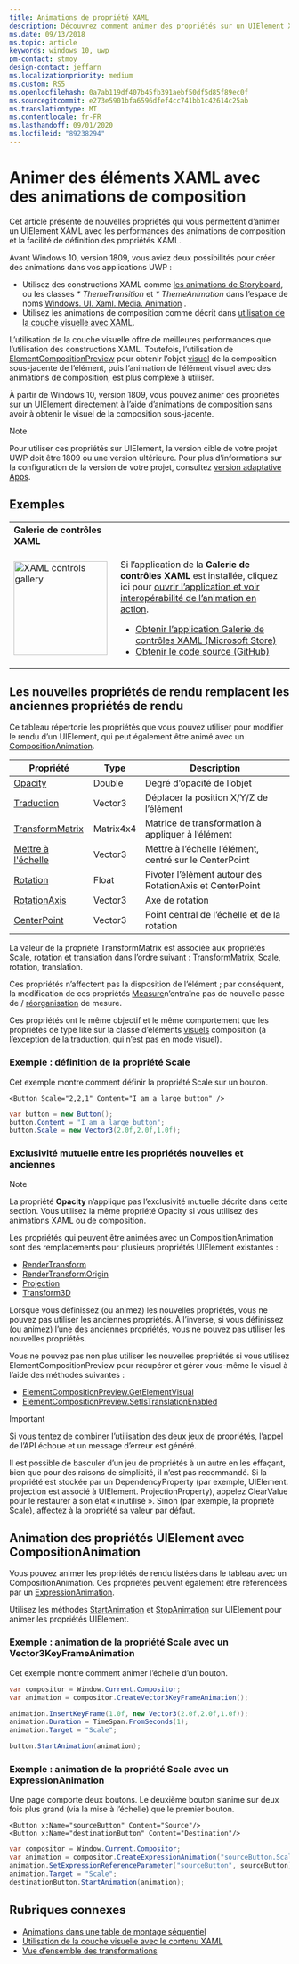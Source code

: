 ```yaml
---
title: Animations de propriété XAML
description: Découvrez comment animer des propriétés sur un UIElement XAML directement à l’aide d’animations de composition plateforme Windows universelle (UWP).
ms.date: 09/13/2018
ms.topic: article
keywords: windows 10, uwp
pm-contact: stmoy
design-contact: jeffarn
ms.localizationpriority: medium
ms.custom: RS5
ms.openlocfilehash: 0a7ab119df407b45fb391aebf50df5d85f89ec0f
ms.sourcegitcommit: e273e5901bfa6596dfef4cc741bb1c42614c25ab
ms.translationtype: MT
ms.contentlocale: fr-FR
ms.lasthandoff: 09/01/2020
ms.locfileid: "89238294"
---
```

# <a name="animating-xaml-elements-with-composition-animations"></a>Animer des éléments XAML avec des animations de composition

Cet article présente de nouvelles propriétés qui vous permettent d’animer un UIElement XAML avec les performances des animations de composition et la facilité de définition des propriétés XAML.

Avant Windows 10, version 1809, vous aviez deux possibilités pour créer des animations dans vos applications UWP :

- Utilisez des constructions XAML comme [les animations de Storyboard](storyboarded-animations.md), ou les classes _* ThemeTransition_ et _* ThemeAnimation_ dans l’espace de noms [Windows. UI. Xaml. Media. Animation](/uwp/api/windows.ui.xaml.media.animation) .
- Utilisez les animations de composition comme décrit dans [utilisation de la couche visuelle avec XAML](../../composition/using-the-visual-layer-with-xaml.md).

L’utilisation de la couche visuelle offre de meilleures performances que l’utilisation des constructions XAML. Toutefois, l’utilisation de [ElementCompositionPreview](/uwp/api/Windows.UI.Xaml.Hosting.ElementCompositionPreview) pour obtenir l’objet [visuel](/uwp/api/windows.ui.composition.visual) de la composition sous-jacente de l’élément, puis l’animation de l’élément visuel avec des animations de composition, est plus complexe à utiliser.

À partir de Windows 10, version 1809, vous pouvez animer des propriétés sur un UIElement directement à l’aide d’animations de composition sans avoir à obtenir le visuel de la composition sous-jacente.

> [!NOTE]
> Pour utiliser ces propriétés sur UIElement, la version cible de votre projet UWP doit être 1809 ou une version ultérieure. Pour plus d’informations sur la configuration de la version de votre projet, consultez [version adaptative Apps](../../debug-test-perf/version-adaptive-apps.md).

## <a name="examples"></a>Exemples

<table>
<th align="left">Galerie de contrôles XAML<th>
<tr>
<td><img src="images/xaml-controls-gallery-app-icon.png" alt="XAML controls gallery" width="168"></img></td>
<td>
    <p>Si l’application de la <strong style="font-weight: semi-bold">Galerie de contrôles XAML</strong> est installée, cliquez ici pour <a href="xamlcontrolsgallery:/item/XamlCompInterop">ouvrir l’application et voir interopérabilité de l’animation en action</a>.</p>
    <ul>
    <li><a href="https://www.microsoft.com/store/productId/9MSVH128X2ZT">Obtenir l’application Galerie de contrôles XAML (Microsoft Store)</a></li>
    <li><a href="https://github.com/Microsoft/Xaml-Controls-Gallery">Obtenir le code source (GitHub)</a></li>
    </ul>
</td>
</tr>
</table>

## <a name="new-rendering-properties-replace-old-rendering-properties"></a>Les nouvelles propriétés de rendu remplacent les anciennes propriétés de rendu

Ce tableau répertorie les propriétés que vous pouvez utiliser pour modifier le rendu d’un UIElement, qui peut également être animé avec un [CompositionAnimation](/uwp/api/windows.ui.composition.compositionanimation).

| Propriété | Type | Description |
| -- | -- | -- |
| [Opacity](/uwp/api/windows.ui.xaml.uielement.opacity) | Double | Degré d’opacité de l’objet |
| [Traduction](/uwp/api/windows.ui.xaml.uielement.translation) | Vector3 | Déplacer la position X/Y/Z de l’élément |
| [TransformMatrix](/uwp/api/windows.ui.xaml.uielement.transformmatrix) | Matrix4x4 | Matrice de transformation à appliquer à l’élément |
| [Mettre à l'échelle](/uwp/api/windows.ui.xaml.uielement.scale) | Vector3 | Mettre à l’échelle l’élément, centré sur le CenterPoint |
| [Rotation](/uwp/api/windows.ui.xaml.uielement.rotation) | Float | Pivoter l’élément autour des RotationAxis et CenterPoint |
| [RotationAxis](/uwp/api/windows.ui.xaml.uielement.rotationaxis) | Vector3 | Axe de rotation |
| [CenterPoint](/uwp/api/windows.ui.xaml.uielement.centerpoint) | Vector3 | Point central de l’échelle et de la rotation |

La valeur de la propriété TransformMatrix est associée aux propriétés Scale, rotation et translation dans l’ordre suivant : TransformMatrix, Scale, rotation, translation.

Ces propriétés n’affectent pas la disposition de l’élément ; par conséquent, la modification de ces propriétés [Measure](/uwp/api/windows.ui.xaml.uielement.measure)n’entraîne pas de nouvelle passe de / [réorganisation](/uwp/api/windows.ui.xaml.uielement.arrange) de mesure.

Ces propriétés ont le même objectif et le même comportement que les propriétés de type like sur la classe d’éléments [visuels](/uwp/api/windows.ui.composition.visual) composition (à l’exception de la traduction, qui n’est pas en mode visuel).

### <a name="example-setting-the-scale-property"></a>Exemple : définition de la propriété Scale

Cet exemple montre comment définir la propriété Scale sur un bouton.

```xaml
<Button Scale="2,2,1" Content="I am a large button" />
```

```csharp
var button = new Button();
button.Content = "I am a large button";
button.Scale = new Vector3(2.0f,2.0f,1.0f);
```

### <a name="mutual-exclusivity-between-new-and-old-properties"></a>Exclusivité mutuelle entre les propriétés nouvelles et anciennes

> [!NOTE]
> La propriété **Opacity** n’applique pas l’exclusivité mutuelle décrite dans cette section. Vous utilisez la même propriété Opacity si vous utilisez des animations XAML ou de composition.

Les propriétés qui peuvent être animées avec un CompositionAnimation sont des remplacements pour plusieurs propriétés UIElement existantes :

- [RenderTransform](/uwp/api/windows.ui.xaml.uielement.rendertransform)
- [RenderTransformOrigin](/uwp/api/windows.ui.xaml.uielement.rendertransformorigin)
- [Projection](/uwp/api/windows.ui.xaml.uielement.projection)
- [Transform3D](/uwp/api/windows.ui.xaml.uielement.transform3d)

Lorsque vous définissez (ou animez) les nouvelles propriétés, vous ne pouvez pas utiliser les anciennes propriétés. À l’inverse, si vous définissez (ou animez) l’une des anciennes propriétés, vous ne pouvez pas utiliser les nouvelles propriétés.

Vous ne pouvez pas non plus utiliser les nouvelles propriétés si vous utilisez ElementCompositionPreview pour récupérer et gérer vous-même le visuel à l’aide des méthodes suivantes :

- [ElementCompositionPreview.GetElementVisual](/uwp/api/windows.ui.xaml.hosting.elementcompositionpreview.getelementvisual)
- [ElementCompositionPreview.SetIsTranslationEnabled](/uwp/api/windows.ui.xaml.hosting.elementcompositionpreview.setistranslationenabled)

> [!IMPORTANT]
> Si vous tentez de combiner l’utilisation des deux jeux de propriétés, l’appel de l’API échoue et un message d’erreur est généré.

Il est possible de basculer d’un jeu de propriétés à un autre en les effaçant, bien que pour des raisons de simplicité, il n’est pas recommandé. Si la propriété est stockée par un DependencyProperty (par exemple, UIElement. projection est associé à UIElement. ProjectionProperty), appelez ClearValue pour le restaurer à son état « inutilisé ». Sinon (par exemple, la propriété Scale), affectez à la propriété sa valeur par défaut.

## <a name="animating-uielement-properties-with-compositionanimation"></a>Animation des propriétés UIElement avec CompositionAnimation

Vous pouvez animer les propriétés de rendu listées dans le tableau avec un CompositionAnimation. Ces propriétés peuvent également être référencées par un [ExpressionAnimation](/uwp/api/windows.ui.composition.expressionanimation).

Utilisez les méthodes [StartAnimation](/uwp/api/windows.ui.xaml.uielement.startanimation) et [StopAnimation](/uwp/api/windows.ui.xaml.uielement.stopanimation) sur UIElement pour animer les propriétés UIElement.

### <a name="example-animating-the-scale-property-with-a-vector3keyframeanimation"></a>Exemple : animation de la propriété Scale avec un Vector3KeyFrameAnimation

Cet exemple montre comment animer l’échelle d’un bouton.

```csharp
var compositor = Window.Current.Compositor;
var animation = compositor.CreateVector3KeyFrameAnimation();

animation.InsertKeyFrame(1.0f, new Vector3(2.0f,2.0f,1.0f));
animation.Duration = TimeSpan.FromSeconds(1);
animation.Target = "Scale";

button.StartAnimation(animation);
```

### <a name="example-animating-the-scale-property-with-an-expressionanimation"></a>Exemple : animation de la propriété Scale avec un ExpressionAnimation

Une page comporte deux boutons. Le deuxième bouton s’anime sur deux fois plus grand (via la mise à l’échelle) que le premier bouton.

```xaml
<Button x:Name="sourceButton" Content="Source"/>
<Button x:Name="destinationButton" Content="Destination"/>
```

```csharp
var compositor = Window.Current.Compositor;
var animation = compositor.CreateExpressionAnimation("sourceButton.Scale*2");
animation.SetExpressionReferenceParameter("sourceButton", sourceButton);
animation.Target = "Scale";
destinationButton.StartAnimation(animation);
```

## <a name="related-topics"></a>Rubriques connexes

- [Animations dans une table de montage séquentiel](storyboarded-animations.md)
- [Utilisation de la couche visuelle avec le contenu XAML](../../composition/using-the-visual-layer-with-xaml.md)
- [Vue d’ensemble des transformations](../layout/transforms.md)
